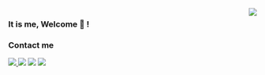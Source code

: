 <img  align=right src="https://github-readme-stats.vercel.app/api?username=brunolnetto&count_private=true&show_icons=true&include_all_commits=true&theme=monokai">

### It is me, Welcome 👋 ! 

### Contact me

<a href="https://www.linkedin.com/in/brunolnetto/"><img src="https://img.shields.io/badge/LinkedIn-0077B5?style=for-the-badge&logo=linkedin&logoColor=white" /> </a> 
<a maito="brunolnetto@gmail.com"> <img src="https://img.shields.io/badge/Gmail-D14836?style=for-the-badge&logo=gmail&logoColor=white" /> </a> 
<a href="https://www.hackerrank.com/vanessanunes"><img src="https://img.shields.io/badge/-Hackerrank-2EC866?style=for-the-badge&logo=HackerRank&logoColor=white" /></a> 
<a href="https://stackoverflow.com/users/4904472/bruno-peixoto"><img src="https://img.shields.io/badge/Stack_Overflow-FE7A16?style=for-the-badge&logo=stack-overflow&logoColor=white" /></a>



